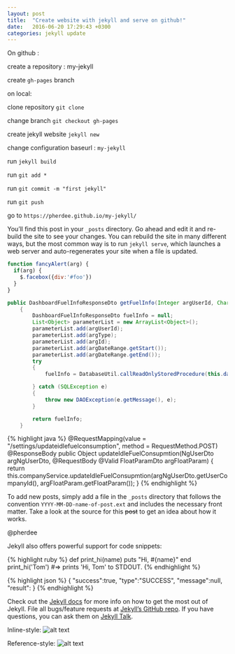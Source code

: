 ```yaml
---
layout: post
title:  "Create website with jekyll and serve on github!"
date:   2016-06-20 17:29:43 +0300
categories: jekyll update
---
```

On github :

create a repository : my-jekyll

create `gh-pages` branch

on local:

clone repository `git clone`

change branch `git checkout gh-pages`

create jekyll website `jekyll new`

change configuration baseurl : `my-jekyll`

run `jekyll build`


run `git add *`

run `git commit -m "first jekyll"`

run `git push`

go to `https://pherdee.github.io/my-jekyll/`

You’ll find this post in your `_posts` directory. Go ahead and edit it and re-build the site to see your changes. You can rebuild the site in many different ways, but the most common way is to run `jekyll serve`, which launches a web server and auto-regenerates your site when a file is updated.

```javascript
function fancyAlert(arg) {
  if(arg) {
    $.facebox({div:'#foo'})
  }
}
```

```java
public DashboardFuelInfoResponseDto getFuelInfo(Integer argUserId, Character argType, Integer argId, DateRangeDto argDateRange)
	{
		DashboardFuelInfoResponseDto fuelInfo = null;
		List<Object> parameterList = new ArrayList<Object>();
		parameterList.add(argUserId);
		parameterList.add(argType);
		parameterList.add(argId);
		parameterList.add(argDateRange.getStart());
		parameterList.add(argDateRange.getEnd());
		try
		{
			fuelInfo = DatabaseUtil.callReadOnlyStoredProcedure(this.dataSource, StoredProcedureEnum.s_getDashboardFuelInfo, parameterList, new DashboardFuelInfoExtractor());

		} catch (SQLException e)
		{
			throw new DAOException(e.getMessage(), e);
		}

		return fuelInfo;
	}
```

{% highlight java %}
@RequestMapping(value = "/settings/updateidlefuelconsumption", method = RequestMethod.POST)
@ResponseBody
public Object updateIdleFuelConsupmtion(NgUserDto argNgUserDto, @RequestBody @Valid FloatParamDto argFloatParam)
{
	return this.companyService.updateIdleFuelConsupmtion(argNgUserDto.getUserCompanyId(), argFloatParam.getFloatParam());
}
{% endhighlight %}

To add new posts, simply add a file in the `_posts` directory that follows the convention `YYYY-MM-DD-name-of-post.ext` and includes the necessary front matter. Take a look at the source for this ~~post~~ to get an idea about how it works.

@pherdee

Jekyll also offers powerful support for code snippets:

{% highlight ruby %}
def print_hi(name)
  puts "Hi, #{name}"
end
print_hi('Tom')
#=> prints 'Hi, Tom' to STDOUT.
{% endhighlight %}

{% highlight json %}
{
"success":true,
"type":"SUCCESS",
"message":null,
"result":
}
{% endhighlight %}

Check out the [Jekyll docs][jekyll-docs] for more info on how to get the most out of Jekyll. File all bugs/feature requests at [Jekyll’s GitHub repo][jekyll-gh]. If you have questions, you can ask them on [Jekyll Talk][jekyll-talk].

Inline-style:
![alt text](http://ferdisonmezay.com/2015/images/0.jpg "Logo Title Text 1")

Reference-style:
![alt text][logo]

[logo]:http://ferdisonmezay.com/2015/images/0.jpg "Logo Title Text 2"

[jekyll-docs]: http://jekyllrb.com/docs/home
[jekyll-gh]:   https://github.com/jekyll/jekyll
[jekyll-talk]: https://talk.jekyllrb.com/
